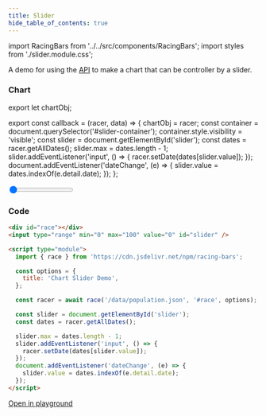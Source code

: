 ```yaml
---
title: Slider
hide_table_of_contents: true
---
```


import RacingBars from '../../src/components/RacingBars';
import styles from './slider.module.css';

A demo for using the [API](../documentation/api.md#race) to make a chart that can be controller by a slider.

<!--truncate-->

### Chart

export let chartObj;

export const callback = (racer, data) => {
chartObj = racer;
const container = document.querySelector('#slider-container');
container.style.visibility = 'visible';
const slider = document.getElementById('slider');
const dates = racer.getAllDates();
slider.max = dates.length - 1;
slider.addEventListener('input', () => {
racer.setDate(dates[slider.value]);
});
document.addEventListener('dateChange', (e) => {
slider.value = dates.indexOf(e.detail.date);
});
};

<div>
  <RacingBars
    dataUrl="/data/population.csv"
    dataType="csv"
    title="Chart Slider Demo"
    callback={callback}
    showCode={false}
    height='window*0.7'
  />
</div>

<div id="slider-container" class={styles.slider_container} style={{visibility: 'hidden'}}>
  <input type="range" min="0" max="100" value="0" id="slider" class={styles.slider} />
</div>

### Code

```html
<div id="race"></div>
<input type="range" min="0" max="100" value="0" id="slider" />

<script type="module">
  import { race } from 'https://cdn.jsdelivr.net/npm/racing-bars';

  const options = {
    title: 'Chart Slider Demo',
  };

  const racer = await race('/data/population.json', '#race', options);

  const slider = document.getElementById('slider');
  const dates = racer.getAllDates();

  slider.max = dates.length - 1;
  slider.addEventListener('input', () => {
    racer.setDate(dates[slider.value]);
  });
  document.addEventListener('dateChange', (e) => {
    slider.value = dates.indexOf(e.detail.date);
  });
</script>
```

<a href="https://livecodes.io/?x=id/yn3ptgz7j4r" target="_blank" class="external">Open in playground</a>

